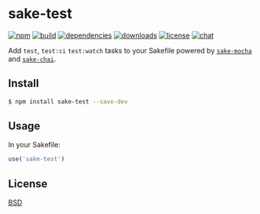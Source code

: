# sake-test

[![npm][npm-img]][npm-url]
[![build][build-img]][build-url]
[![dependencies][dependencies-img]][dependencies-url]
[![downloads][downloads-img]][downloads-url]
[![license][license-img]][license-url]
[![chat][chat-img]][chat-url]

Add `test`, `test:ci` `test:watch` tasks to your Sakefile powered by
[`sake-mocha`][sake-mocha] and [`sake-chai`][sake-chai].

## Install
```bash
$ npm install sake-test --save-dev
```

## Usage
In your Sakefile:

```javascript
use('sake-test')
```

## License
[BSD][license-url]

[sake-chai]:        https://github.com/sakejs/sake-chai
[sake-mocha]:       https://github.com/sakejs/sake-mocha

[build-img]:        https://img.shields.io/travis/sakejs/sake-test.svg
[build-url]:        https://travis-ci.org/sakejs/sake-test
[chat-img]:         https://badges.gitter.im/join-chat.svg
[chat-url]:         https://gitter.im/sakejs/chat
[coverage-img]:     https://coveralls.io/repos/sakejs/sake-test/badge.svg?branch=master&service=github
[coverage-url]:     https://coveralls.io/github/sakejs/sake-test?branch=master
[dependencies-img]: https://david-dm.org/sakejs/sake-test.svg
[dependencies-url]: https://david-dm.org/sakejs/sake-test
[downloads-img]:    https://img.shields.io/npm/dm/sake-test.svg
[downloads-url]:    http://badge.fury.io/js/sake-test
[license-img]:      https://img.shields.io/npm/l/sake-test.svg
[license-url]:      https://github.com/sakejs/sake-test/blob/master/LICENSE
[npm-img]:          https://img.shields.io/npm/v/sake-test.svg
[npm-url]:          https://www.npmjs.com/package/sake-test

